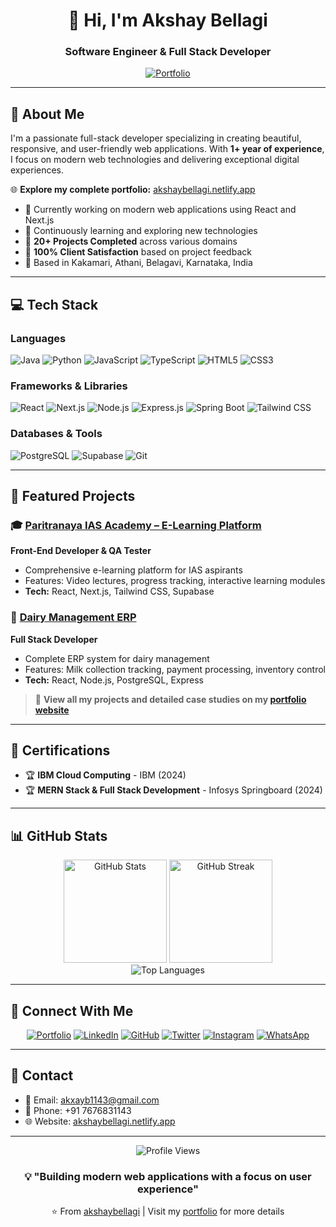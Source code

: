 <div align="center">
  <h1>👋 Hi, I'm Akshay Bellagi</h1>
  <h3>Software Engineer & Full Stack Developer</h3>
  
  <p>
    <a href="https://akshaybellagi.netlify.app" target="_blank">
      <img src="https://img.shields.io/badge/Portfolio-Visit%20My%20Website-blue?style=for-the-badge&logo=google-chrome&logoColor=white" alt="Portfolio"/>
    </a>
  </p>
</div>

---

## 🚀 About Me

I'm a passionate full-stack developer specializing in creating beautiful, responsive, and user-friendly web applications. With **1+ year of experience**, I focus on modern web technologies and delivering exceptional digital experiences.

🌐 **Explore my complete portfolio:** [akshaybellagi.netlify.app](https://akshaybellagi.netlify.app)

- 🔭 Currently working on modern web applications using React and Next.js
- 🌱 Continuously learning and exploring new technologies
- 💼 **20+ Projects Completed** across various domains
- 🎯 **100% Client Satisfaction** based on project feedback
- 📍 Based in Kakamari, Athani, Belagavi, Karnataka, India

---

## 💻 Tech Stack

### Languages
![Java](https://img.shields.io/badge/Java-ED8B00?style=for-the-badge&logo=openjdk&logoColor=white)
![Python](https://img.shields.io/badge/Python-3776AB?style=for-the-badge&logo=python&logoColor=white)
![JavaScript](https://img.shields.io/badge/JavaScript-F7DF1E?style=for-the-badge&logo=javascript&logoColor=black)
![TypeScript](https://img.shields.io/badge/TypeScript-007ACC?style=for-the-badge&logo=typescript&logoColor=white)
![HTML5](https://img.shields.io/badge/HTML5-E34F26?style=for-the-badge&logo=html5&logoColor=white)
![CSS3](https://img.shields.io/badge/CSS3-1572B6?style=for-the-badge&logo=css3&logoColor=white)

### Frameworks & Libraries
![React](https://img.shields.io/badge/React-20232A?style=for-the-badge&logo=react&logoColor=61DAFB)
![Next.js](https://img.shields.io/badge/Next.js-000000?style=for-the-badge&logo=next.js&logoColor=white)
![Node.js](https://img.shields.io/badge/Node.js-43853D?style=for-the-badge&logo=node.js&logoColor=white)
![Express.js](https://img.shields.io/badge/Express.js-404D59?style=for-the-badge&logo=express&logoColor=white)
![Spring Boot](https://img.shields.io/badge/Spring_Boot-6DB33F?style=for-the-badge&logo=spring-boot&logoColor=white)
![Tailwind CSS](https://img.shields.io/badge/Tailwind_CSS-38B2AC?style=for-the-badge&logo=tailwind-css&logoColor=white)

### Databases & Tools
![PostgreSQL](https://img.shields.io/badge/PostgreSQL-316192?style=for-the-badge&logo=postgresql&logoColor=white)
![Supabase](https://img.shields.io/badge/Supabase-3ECF8E?style=for-the-badge&logo=supabase&logoColor=white)
![Git](https://img.shields.io/badge/Git-F05032?style=for-the-badge&logo=git&logoColor=white)

---

## 🎯 Featured Projects

### 🎓 [Paritranaya IAS Academy – E-Learning Platform](https://paritranayaiasacademy.in/)
**Front-End Developer & QA Tester**
- Comprehensive e-learning platform for IAS aspirants
- Features: Video lectures, progress tracking, interactive learning modules
- **Tech:** React, Next.js, Tailwind CSS, Supabase

### 🥛 [Dairy Management ERP](https://dairy-erp.netlify.app/dashboard)
**Full Stack Developer**
- Complete ERP system for dairy management
- Features: Milk collection tracking, payment processing, inventory control
- **Tech:** React, Node.js, PostgreSQL, Express

> 📂 **View all my projects and detailed case studies on my [portfolio website](https://akshaybellagi.netlify.app/projects)**

---

## 📜 Certifications

- 🏆 **IBM Cloud Computing** - IBM (2024)
- 🏆 **MERN Stack & Full Stack Development** - Infosys Springboard (2024)

---

## 📊 GitHub Stats

<div align="center">
  <img src="https://github-readme-stats.vercel.app/api?username=akshaybellagi&show_icons=true&theme=radical" alt="GitHub Stats" height="165"/>
  <img src="https://github-readme-streak-stats.herokuapp.com/?user=akshaybellagi&theme=radical" alt="GitHub Streak" height="165"/>
</div>

<div align="center">
  <img src="https://github-readme-stats.vercel.app/api/top-langs/?username=akshaybellagi&layout=compact&theme=radical" alt="Top Languages"/>
</div>

---

## 🤝 Connect With Me

<div align="center">
  
[![Portfolio](https://img.shields.io/badge/Portfolio-akshaybellagi.netlify.app-blue?style=for-the-badge&logo=google-chrome&logoColor=white)](https://akshaybellagi.netlify.app)
[![LinkedIn](https://img.shields.io/badge/LinkedIn-Akshay%20Bellagi-0077B5?style=for-the-badge&logo=linkedin&logoColor=white)](https://www.linkedin.com/in/akshay-bellagi1/)
[![GitHub](https://img.shields.io/badge/GitHub-akshaybellagi-181717?style=for-the-badge&logo=github&logoColor=white)](https://github.com/akshaybellagi)
[![Twitter](https://img.shields.io/badge/Twitter-@AkxayBellagi-1DA1F2?style=for-the-badge&logo=twitter&logoColor=white)](https://x.com/AkxayBellagi)
[![Instagram](https://img.shields.io/badge/Instagram-@akxay__1143-E4405F?style=for-the-badge&logo=instagram&logoColor=white)](https://www.instagram.com/akxay_1143/)
[![WhatsApp](https://img.shields.io/badge/WhatsApp-Chat-25D366?style=for-the-badge&logo=whatsapp&logoColor=white)](https://wa.me/917676831143)

</div>

---

## 📧 Contact

- 📧 Email: akxayb1143@gmail.com
- 📱 Phone: +91 7676831143
- 🌐 Website: [akshaybellagi.netlify.app](https://akshaybellagi.netlify.app)

---

<div align="center">
  <img src="https://komarev.com/ghpvc/?username=akshaybellagi&color=blueviolet&style=for-the-badge" alt="Profile Views"/>
  
  ### 💡 "Building modern web applications with a focus on user experience"
  
  ⭐️ From [akshaybellagi](https://github.com/akshaybellagi) | Visit my [portfolio](https://akshaybellagi.netlify.app) for more details
</div>

